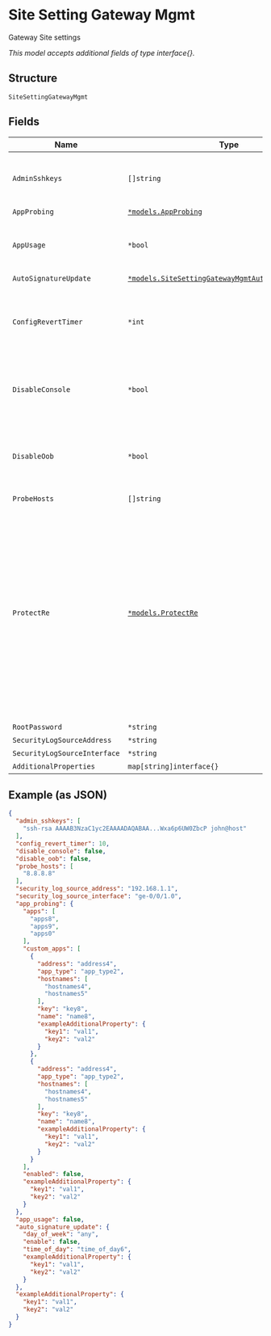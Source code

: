 
# Site Setting Gateway Mgmt

Gateway Site settings

*This model accepts additional fields of type interface{}.*

## Structure

`SiteSettingGatewayMgmt`

## Fields

| Name | Type | Tags | Description |
|  --- | --- | --- | --- |
| `AdminSshkeys` | `[]string` | Optional | For SSR only, as direct root access is not allowed |
| `AppProbing` | [`*models.AppProbing`](../../doc/models/app-probing.md) | Optional | - |
| `AppUsage` | `*bool` | Optional | Consumes uplink bandwidth, requires WA license |
| `AutoSignatureUpdate` | [`*models.SiteSettingGatewayMgmtAutoSignatureUpdate`](../../doc/models/site-setting-gateway-mgmt-auto-signature-update.md) | Optional | - |
| `ConfigRevertTimer` | `*int` | Optional | Rollback timer for commit confirmed<br>**Default**: `10`<br>**Constraints**: `>= 1`, `<= 30` |
| `DisableConsole` | `*bool` | Optional | For both SSR and SRX disable console port<br>**Default**: `false` |
| `DisableOob` | `*bool` | Optional | For both SSR and SRX disable management interface<br>**Default**: `false` |
| `ProbeHosts` | `[]string` | Optional | - |
| `ProtectRe` | [`*models.ProtectRe`](../../doc/models/protect-re.md) | Optional | Restrict inbound-traffic to host<br>when enabled, all traffic that is not essential to our operation will be dropped<br>e.g. ntp / dns / traffic to mist will be allowed by default, if dhcpd is enabled, we'll make sure it works |
| `RootPassword` | `*string` | Optional | For SRX only |
| `SecurityLogSourceAddress` | `*string` | Optional | - |
| `SecurityLogSourceInterface` | `*string` | Optional | - |
| `AdditionalProperties` | `map[string]interface{}` | Optional | - |

## Example (as JSON)

```json
{
  "admin_sshkeys": [
    "ssh-rsa AAAAB3NzaC1yc2EAAAADAQABAA...Wxa6p6UW0ZbcP john@host"
  ],
  "config_revert_timer": 10,
  "disable_console": false,
  "disable_oob": false,
  "probe_hosts": [
    "8.8.8.8"
  ],
  "security_log_source_address": "192.168.1.1",
  "security_log_source_interface": "ge-0/0/1.0",
  "app_probing": {
    "apps": [
      "apps8",
      "apps9",
      "apps0"
    ],
    "custom_apps": [
      {
        "address": "address4",
        "app_type": "app_type2",
        "hostnames": [
          "hostnames4",
          "hostnames5"
        ],
        "key": "key8",
        "name": "name8",
        "exampleAdditionalProperty": {
          "key1": "val1",
          "key2": "val2"
        }
      },
      {
        "address": "address4",
        "app_type": "app_type2",
        "hostnames": [
          "hostnames4",
          "hostnames5"
        ],
        "key": "key8",
        "name": "name8",
        "exampleAdditionalProperty": {
          "key1": "val1",
          "key2": "val2"
        }
      }
    ],
    "enabled": false,
    "exampleAdditionalProperty": {
      "key1": "val1",
      "key2": "val2"
    }
  },
  "app_usage": false,
  "auto_signature_update": {
    "day_of_week": "any",
    "enable": false,
    "time_of_day": "time_of_day6",
    "exampleAdditionalProperty": {
      "key1": "val1",
      "key2": "val2"
    }
  },
  "exampleAdditionalProperty": {
    "key1": "val1",
    "key2": "val2"
  }
}
```

